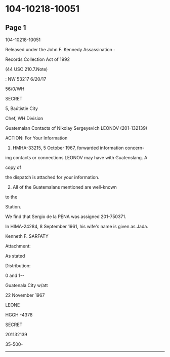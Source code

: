 # 104-10218-10051

## Page 1

104-10218-10051

Released under the John F. Kennedy Assassination :

Records Collection Act of 1992

(44 USC 210.7.Note)

: NW 53217 6/20/17

56/0/WH

SECRET

5, Baútistie City

Chef, WH Division

Guatemalan Contacts of Nikolay Sergeyevich LEONOV (201-132139)

ACTION: For Your Information

1. HMHA-33215, 5 October 1967, forwarded information concern-

ing contacts or connections LEONOV may have with Guatenslang. A

copy of

the dispatch is attached for your information.

2. All of the Guatemalans mentioned are well-known

to the

Station.

We find that Sergio de la PENA was assigned 201-750371.

In HIMA-24284, 8 September 1961, his wife's name is given as Jada.

Kenneth F. SARFATY

Attachment:

As stated

Distribution:

0 and 1--

Guatenala City w/att

22 November 1967

LEONE

HGGH -4378

SECRET

201132139

35-500-

---


